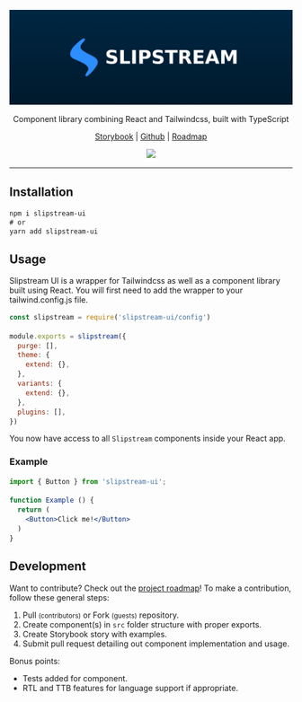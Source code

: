 <p align="center">
  <a href="https://slipstream-ui.netlify.app">
    <img src="https://github.com/michaelmcshinsky/slipstream-ui/raw/main/slipstream-banner.png" alt="Slipstream UI">
  </a>
</p>
<p align="center">
  Component library combining React and Tailwindcss, built with TypeScript
</p>
<p align="center">
  <a href="https://slipstream-ui.netlify.app">Storybook</a> | <a href="https://github.com/michaelmcshinsky/slipstream-ui">Github</a> | <a href="https://github.com/michaelmcshinsky/slipstream-ui/projects/1">Roadmap</a>
</p>
<p align="center">
  <img src="https://img.shields.io/npm/v/slipstream-ui?style=flat-square"/>
</p>
<hr/>

## Installation

```
npm i slipstream-ui
# or
yarn add slipstream-ui
```

## Usage

Slipstream UI is a wrapper for Tailwindcss as well as a component library built using React. You will first need to add the wrapper to your tailwind.config.js file.

```javascript
const slipstream = require('slipstream-ui/config')

module.exports = slipstream({
  purge: [],
  theme: {
    extend: {},
  },
  variants: {
    extend: {},
  },
  plugins: [],
})
```

You now have access to all `Slipstream` components inside your React app.

### Example

``` jsx
import { Button } from 'slipstream-ui';

function Example () {
  return (
    <Button>Click me!</Button>
  )
}
```

## Development

Want to contribute? Check out the <a href="https://github.com/michaelmcshinsky/slipstream-ui/projects/1">project roadmap</a>! To make a contribution, follow these general steps:

1. Pull <small>(contributors)</small> or Fork <small>(guests)</small> repository.
2. Create component(s) in `src` folder structure with proper exports.
3. Create Storybook story with examples.
4. Submit pull request detailing out component implementation and usage.

Bonus points:
* Tests added for component.
* RTL and TTB features for language support if appropriate.